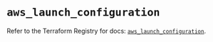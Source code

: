 # `aws_launch_configuration`

Refer to the Terraform Registry for docs: [`aws_launch_configuration`](https://registry.terraform.io/providers/hashicorp/aws/6.7.0/docs/resources/launch_configuration).
